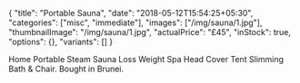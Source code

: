 {
    "title": "Portable Sauna",
    "date": "2018-05-12T15:54:25+05:30",
    "categories": ["misc", "immediate"],
    "images": ["/img/sauna/1.jpg"],
    "thumbnailImage": "/img/sauna/1.jpg",
    "actualPrice": "£45",
    "inStock": true,
    "options": {},
    "variants": []
}

Home Portable Steam Sauna Loss Weight Spa Head Cover Tent Slimming Bath & Chair. Bought in Brunei.